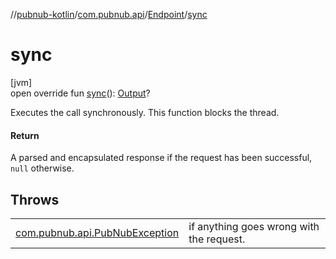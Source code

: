 //[pubnub-kotlin](../../../index.md)/[com.pubnub.api](../index.md)/[Endpoint](index.md)/[sync](sync.md)

# sync

[jvm]\
open override fun [sync](sync.md)(): [Output](index.md)?

Executes the call synchronously. This function blocks the thread.

#### Return

A parsed and encapsulated response if the request has been successful, `null` otherwise.

## Throws

| | |
|---|---|
| [com.pubnub.api.PubNubException](../-pub-nub-exception/index.md) | if anything goes wrong with the request. |
